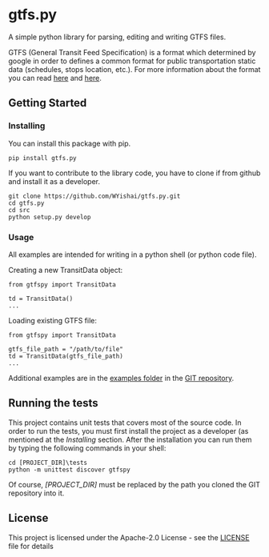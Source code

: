 # gtfs.py

A simple python library for parsing, editing and writing GTFS files.

GTFS (General Transit Feed Specification) is a format which determined by google in order to defines a common format for public transportation static data (schedules, stops location, etc.). For more information about the format you can read [here](https://developers.google.com/transit/gtfs) and [here](https://en.wikipedia.org/wiki/General_Transit_Feed_Specification).

## Getting Started

### Installing

You can install this package with pip.

```
pip install gtfs.py
```

If you want to contribute to the library code, you have to clone if from github and install it as a developer.

```
git clone https://github.com/WYishai/gtfs.py.git
cd gtfs.py
cd src
python setup.py develop
```

### Usage

All examples are intended for writing in a python shell (or python code file).

Creating a new TransitData object:
```
from gtfspy import TransitData

td = TransitData()
...
```

Loading existing GTFS file:
```
from gtfspy import TransitData

gtfs_file_path = "/path/to/file"
td = TransitData(gtfs_file_path)
...
```

Additional examples are in the [examples folder](examples) in the [GIT repository](https://github.com/WYishai/gtfs.py).

## Running the tests

This project contains unit tests that covers most of the source code. In order to run the tests, you must first install the project as a developer (as mentioned at the _Installing_ section. After the installation you can run them by typing the following commands in your shell:
```
cd [PROJECT_DIR]\tests
python -m unittest discover gtfspy
```
Of course, _[PROJECT_DIR]_ must be replaced by the path you cloned the GIT repository into it.

## License

This project is licensed under the Apache-2.0 License - see the [LICENSE](LICENSE) file for details
